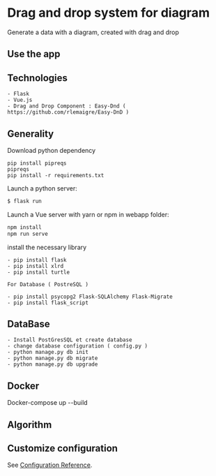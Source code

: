 # Drag and drop system for diagram

Generate a data with a diagram, created with drag and drop

## Use the app 

## Technologies
    - Flask
    - Vue.js
    - Drag and Drop Component : Easy-Dnd ( https://github.com/rlemaigre/Easy-DnD ) 

## Generality

Download python dependency

    pip install pipreqs
    pipreqs
    pip install -r requirements.txt

Launch a python server:

```bash
$ flask run 
```

Launch a Vue server with yarn or npm in webapp folder:

```bash
npm install
npm run serve
```

install the necessary library

    - pip install flask
    - pip install xlrd
    - pip install turtle

    For Database ( PostreSQL ) 

    - pip install psycopg2 Flask-SQLAlchemy Flask-Migrate
    - pip install flask_script 

## DataBase

    - Install PostGresSQL et create database 
    - change database configuration ( config.py ) 
    - python manage.py db init
    - python manage.py db migrate
    - python manage.py db upgrade

## Docker
Docker-compose up --build

## Algorithm

## Customize configuration
See [Configuration Reference](https://cli.vuejs.org/config/).


